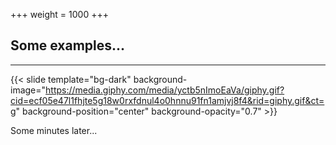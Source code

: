 +++
weight = 1000
+++


## Some examples...


---

{{< slide template="bg-dark" background-image="https://media.giphy.com/media/yctb5nImoEaVa/giphy.gif?cid=ecf05e47l1fhjte5g18w0rxfdnul4o0hnnu91fn1amjvj8f4&rid=giphy.gif&ct=g" background-position="center" background-opacity="0.7" >}}

Some minutes later...